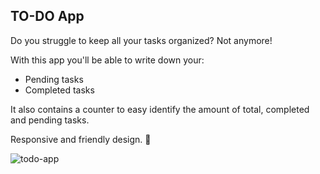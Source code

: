 ## TO-DO App

Do you struggle to keep all your tasks organized? Not anymore!

With this app you'll be able to write down your:
 - Pending tasks 
 - Completed tasks

It also contains a counter to easy identify the amount of total, completed and pending tasks.

Responsive and friendly design. 💜

![todo-app](https://user-images.githubusercontent.com/59374587/92790175-ecf48500-f381-11ea-8311-6d6e8f10cf8f.png)

